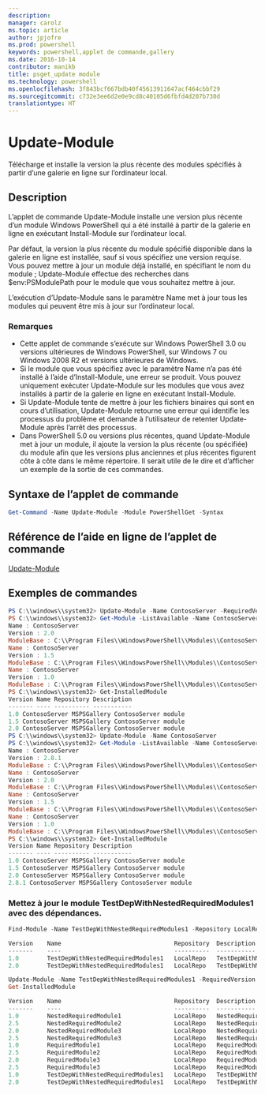 ```yaml
---
description: 
manager: carolz
ms.topic: article
author: jpjofre
ms.prod: powershell
keywords: powershell,applet de commande,gallery
ms.date: 2016-10-14
contributor: manikb
title: psget_update module
ms.technology: powershell
ms.openlocfilehash: 3f843bcf667bdb40f45613911647acf464cbbf29
ms.sourcegitcommit: c732e3ee6d2e0e9cd8c40105d6fbfd4d207b730d
translationtype: HT
---
```

# <a name="update-module"></a>Update-Module

Télécharge et installe la version la plus récente des modules spécifiés à partir d’une galerie en ligne sur l’ordinateur local.

## <a name="description"></a>Description

L’applet de commande Update-Module installe une version plus récente d’un module Windows PowerShell qui a été installé à partir de la galerie en ligne en exécutant Install-Module sur l’ordinateur local.

Par défaut, la version la plus récente du module spécifié disponible dans la galerie en ligne est installée, sauf si vous spécifiez une version requise. Vous pouvez mettre à jour un module déjà installé, en spécifiant le nom du module ; Update-Module effectue des recherches dans $env:PSModulePath pour le module que vous souhaitez mettre à jour.

L’exécution d’Update-Module sans le paramètre Name met à jour tous les modules qui peuvent être mis à jour sur l’ordinateur local.

### <a name="notes"></a>Remarques

- Cette applet de commande s’exécute sur Windows PowerShell 3.0 ou versions ultérieures de Windows PowerShell, sur Windows 7 ou Windows 2008 R2 et versions ultérieures de Windows.
- Si le module que vous spécifiez avec le paramètre Name n’a pas été installé à l’aide d’Install-Module, une erreur se produit. Vous pouvez uniquement exécuter Update-Module sur les modules que vous avez installés à partir de la galerie en ligne en exécutant Install-Module.
- Si Update-Module tente de mettre à jour les fichiers binaires qui sont en cours d’utilisation, Update-Module retourne une erreur qui identifie les processus du problème et demande à l’utilisateur de retenter Update-Module après l’arrêt des processus.
- Dans PowerShell 5.0 ou versions plus récentes, quand Update-Module met à jour un module, il ajoute la version la plus récente (ou spécifiée) du module afin que les versions plus anciennes et plus récentes figurent côte à côte dans le même répertoire. Il serait utile de le dire et d’afficher un exemple de la sortie de ces commandes.


## <a name="cmdlet-syntax"></a>Syntaxe de l’applet de commande
```powershell
Get-Command -Name Update-Module -Module PowerShellGet -Syntax
```

## <a name="cmdlet-online-help-reference"></a>Référence de l’aide en ligne de l’applet de commande

[Update-Module](http://go.microsoft.com/fwlink/?LinkID=398576)


## <a name="example-commands"></a>Exemples de commandes

```powershell
PS C:\\windows\\system32> Update-Module -Name ContosoServer -RequiredVersion 1.5
PS C:\\windows\\system32> Get-Module -ListAvailable -Name ContosoServer | Format-List Name,Version,ModuleBase
Name : ContosoServer
Version : 2.0
ModuleBase : C:\\Program Files\\WindowsPowerShell\\Modules\\ContosoServer\\2.0
Name : ContosoServer
Version : 1.5
ModuleBase : C:\\Program Files\\WindowsPowerShell\\Modules\\ContosoServer\\1.5
Name : ContosoServer
Version : 1.0
ModuleBase : C:\\Program Files\\WindowsPowerShell\\Modules\\ContosoServer\\1.0
PS C:\\windows\\system32> Get-InstalledModule
Version Name Repository Description
------- ---- ---------- -----------
1.0 ContosoServer MSPSGallery ContosoServer module
1.5 ContosoServer MSPSGallery ContosoServer module
2.0 ContosoServer MSPSGallery ContosoServer module
PS C:\\windows\\system32> Update-Module -Name ContosoServer
PS C:\\windows\\system32> Get-Module -ListAvailable -Name ContosoServer | Format-List Name,Version,ModuleBase
Name : ContosoServer
Version : 2.8.1
ModuleBase : C:\\Program Files\\WindowsPowerShell\\Modules\\ContosoServer\\2.8.1
Name : ContosoServer
Version : 2.0
ModuleBase : C:\\Program Files\\WindowsPowerShell\\Modules\\ContosoServer\\2.0
Name : ContosoServer
Version : 1.5
ModuleBase : C:\\Program Files\\WindowsPowerShell\\Modules\\ContosoServer\\1.5
Name : ContosoServer
Version : 1.0
ModuleBase : C:\\Program Files\\WindowsPowerShell\\Modules\\ContosoServer\\1.0
PS C:\\windows\\system32> Get-InstalledModule
Version Name Repository Description
------- ---- ---------- -----------
1.0 ContosoServer MSPSGallery ContosoServer module
1.5 ContosoServer MSPSGallery ContosoServer module
2.0 ContosoServer MSPSGallery ContosoServer module
2.8.1 ContosoServer MSPSGallery ContosoServer module
```


###  <a name="update-the-testdepwithnestedrequiredmodules1-module-with-dependencies"></a>Mettez à jour le module TestDepWithNestedRequiredModules1 avec des dépendances.
```powershell
Find-Module -Name TestDepWithNestedRequiredModules1 -Repository LocalRepo -AllVersions

Version    Name                                Repository  Description
-------    ----                                ----------  -----------
1.0        TestDepWithNestedRequiredModules1   LocalRepo   TestDepWithNestedRequiredModules1 module
2.0        TestDepWithNestedRequiredModules1   LocalRepo   TestDepWithNestedRequiredModules1 module

Update-Module -Name TestDepWithNestedRequiredModules1 -RequiredVersion 2.0
Get-InstalledModule

Version    Name                                Repository  Description
-------    ----                                ----------  -----------
1.0        NestedRequiredModule1               LocalRepo   NestedRequiredModule1 module
2.5        NestedRequiredModule2               LocalRepo   NestedRequiredModule2 module
2.0        NestedRequiredModule3               LocalRepo   NestedRequiredModule3 module
2.5        NestedRequiredModule3               LocalRepo   NestedRequiredModule3 module
1.0        RequiredModule1                     LocalRepo   RequiredModule1 module
2.5        RequiredModule2                     LocalRepo   RequiredModule2 module
2.0        RequiredModule3                     LocalRepo   RequiredModule3 module
2.5        RequiredModule3                     LocalRepo   RequiredModule3 module
1.0        TestDepWithNestedRequiredModules1   LocalRepo   TestDepWithNestedRequiredModules1 module
2.0        TestDepWithNestedRequiredModules1   LocalRepo   TestDepWithNestedRequiredModules1 module
```


